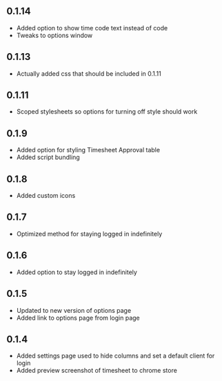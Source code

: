 ## 0.1.14
- Added option to show time code text instead of code
- Tweaks to options window

## 0.1.13
- Actually added css that should be included in 0.1.11

## 0.1.11
- Scoped stylesheets so options for turning off style should work

## 0.1.9
- Added option for styling Timesheet Approval table
- Added script bundling

## 0.1.8
- Added custom icons

## 0.1.7
- Optimized method for staying logged in indefinitely

## 0.1.6
- Added option to stay logged in indefinitely

## 0.1.5
- Updated to new version of options page
- Added link to options page from login page

## 0.1.4
- Added settings page used to hide columns and set a default client for login
- Added preview screenshot of timesheet to chrome store
